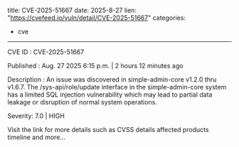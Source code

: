  
title: CVE-2025-51667
date: 2025-8-27
lien: "https://cvefeed.io/vuln/detail/CVE-2025-51667"
categories:
  - cve
---

CVE ID : CVE-2025-51667

Published :  Aug. 27
2025
6:15 p.m. | 2 hours
12 minutes ago

Description : An issue was discovered in simple-admin-core v1.2.0 thru v1.6.7. The /sys-api/role/update interface in the simple-admin-core system has a limited SQL injection vulnerability
which may lead to partial data leakage or disruption of normal system operations.

Severity: 7.0 | HIGH

Visit the link for more details
such as CVSS details
affected products
timeline
and more...
